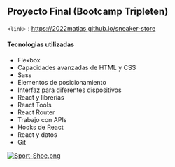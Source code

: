 ##  Proyecto Final (Bootcamp Tripleten)
`<link>` : <https://2022matias.github.io/sneaker-store>
#### Tecnologias utilizadas
- Flexbox
- Capacidades avanzadas de HTML y CSS
- Sass
- Elementos de posicionamiento
- Interfaz para diferentes dispositivos
- React y librerías
- React Tools
- React Router
- Trabajo con APIs
- Hooks de React
- React y datos
- Git


[![Sport-Shoe.png](https://i.postimg.cc/MHzz9C3J/Sport-Shoe.png)](https://postimg.cc/vgSRBNd0)